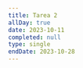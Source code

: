 ```yaml
---
title: Tarea 2
allDay: true
date: 2023-10-11
completed: null
type: single
endDate: 2023-10-28
---
```

